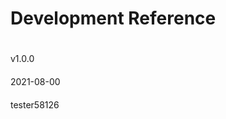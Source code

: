 # Development Reference 
　　　　　　　　　　　　　　　　　　　　　　　　　　　　　　　　　　　　　　　　　　v1.0.0<br/>
　　　　　　　　　　　　　　　　　　　　　　　　　　　　　　　　　　　　　　　　　　2021-08-00<br/>
　　　　　　　　　　　　　　　　　　　　　　　　　　　　　　　　　　　　　　　　　　tester58126<br/>
